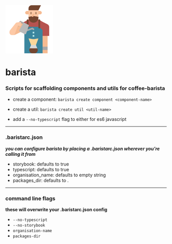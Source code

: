 <img src="./barista.svg" height="150" width="auto">

# barista
### Scripts for scaffolding components and utils for coffee-barista

 - create a component:
    `barista create component <component-name>`

 - create a util:
    `barista create util <util-name>`
    
 - add a `--no-typescript` flag to either for es6 javascript
---

### .baristarc.json
***you can configure barista by placing a .baristarc.json wherever you're calling it from***

 - storybook: defaults to true
 - typescript: defaults to true
 - organisation_name: defaults to empty string
 - packages_dir: defaults to .
---

### command line flags
**these will overwrite your .baristarc.json config**

- `--no-typescript`
- `--no-storybook`
- `organisation-name`
- `packages-dir`
